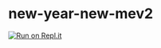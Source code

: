 # new-year-new-mev2
[![Run on Repl.it](https://replit.com/badge/github/jokerlek13/new-year-new-mev2.git)](https://replit.com/new/github/jokerlek13/new-year-new-mev2.git)
